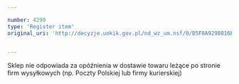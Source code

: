 ```yaml
---

number: 4299
type: 'Register item'
original_uri: 'http://decyzje.uokik.gov.pl/nd_wz_um.nsf/0/B5F8A929B816EBF5C1257B1A0037358A?OpenDocument'


---
```


Sklep nie odpowiada za opóźnienia w dostawie towaru leżące po stronie firm wysyłkowych (np. Poczty Polskiej lub firmy kurierskiej)
